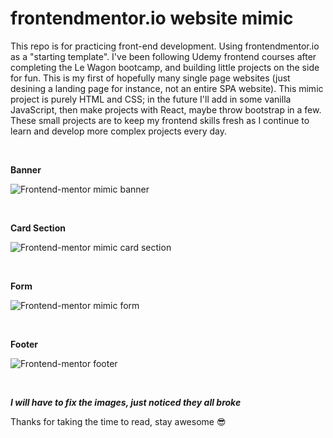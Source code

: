 # frontendmentor.io website mimic

This repo is for practicing front-end development. Using frontendmentor.io as a "starting template".
I've been following Udemy frontend courses after completing the Le Wagon bootcamp, and building little projects on the side for fun. This is my first of hopefully many single page websites (just desining a landing page for instance, not an entire SPA website).
This mimic project is purely HTML and CSS; in the future I'll add in some vanilla JavaScript, then make projects with React, maybe throw bootstrap in a few.
These small projects are to keep my frontend skills fresh as I continue to learn and develop more complex projects every day.

<br>

**Banner**

![Frontend-mentor mimic banner](https://troopl-portfolio.s3.eu-west-1.amazonaws.com/lxqeqrnihfctqtzw4gmcdjw2afxs?response-content-disposition=inline%3B%20filename%3D%22Screen%20Shot%202022-08-11%20at%206.09.27%20PM.png%22%3B%20filename%2A%3DUTF-8%27%27Screen%2520Shot%25202022-08-11%2520at%25206.09.27%2520PM.png&response-content-type=image%2Fpng&X-Amz-Algorithm=AWS4-HMAC-SHA256&X-Amz-Credential=AKIAJVWH45TXBJODL24A%2F20220811%2Feu-west-1%2Fs3%2Faws4_request&X-Amz-Date=20220811T222156Z&X-Amz-Expires=300&X-Amz-SignedHeaders=host&X-Amz-Signature=d82dbe7d69e76fdeedf2a01eea9e0603f5e84129f0445a5dea41ea9c406d17f0)

<br>

**Card Section**

![Frontend-mentor mimic card section](https://troopl-portfolio.s3.eu-west-1.amazonaws.com/piyayy3hq2429fe256qha1z0ezz5?response-content-disposition=inline%3B%20filename%3D%22Screen%20Shot%202022-08-11%20at%206.15.38%20PM.png%22%3B%20filename%2A%3DUTF-8%27%27Screen%2520Shot%25202022-08-11%2520at%25206.15.38%2520PM.png&response-content-type=image%2Fpng&X-Amz-Algorithm=AWS4-HMAC-SHA256&X-Amz-Credential=AKIAJVWH45TXBJODL24A%2F20220819%2Feu-west-1%2Fs3%2Faws4_request&X-Amz-Date=20220819T112341Z&X-Amz-Expires=300&X-Amz-SignedHeaders=host&X-Amz-Signature=287db62b227aa69895b29adc62442702098d7cbf0ad394a8488726d4458dde5c)

<br>

**Form**

![Frontend-mentor mimic form](https://troopl-portfolio.s3.eu-west-1.amazonaws.com/uq0gh4izona1tw6r9i50lv9jvdxa?response-content-disposition=inline%3B%20filename%3D%22Screen%20Shot%202022-08-11%20at%206.16.11%20PM.png%22%3B%20filename%2A%3DUTF-8%27%27Screen%2520Shot%25202022-08-11%2520at%25206.16.11%2520PM.png&response-content-type=image%2Fpng&X-Amz-Algorithm=AWS4-HMAC-SHA256&X-Amz-Credential=AKIAJVWH45TXBJODL24A%2F20220819%2Feu-west-1%2Fs3%2Faws4_request&X-Amz-Date=20220819T113027Z&X-Amz-Expires=300&X-Amz-SignedHeaders=host&X-Amz-Signature=42ee501d77dc9f808cb9ba897605aeb08555047d550f8a5bfc392e0356a261bc)

<br>

**Footer**

![Frontend-mentor footer](https://troopl-portfolio.s3.eu-west-1.amazonaws.com/g09g2q9el06w1enj2x7fstsixjg1?response-content-disposition=inline%3B%20filename%3D%22Screen%20Shot%202022-08-11%20at%206.16.23%20PM.png%22%3B%20filename%2A%3DUTF-8%27%27Screen%2520Shot%25202022-08-11%2520at%25206.16.23%2520PM.png&response-content-type=image%2Fpng&X-Amz-Algorithm=AWS4-HMAC-SHA256&X-Amz-Credential=AKIAJVWH45TXBJODL24A%2F20220819%2Feu-west-1%2Fs3%2Faws4_request&X-Amz-Date=20220819T113027Z&X-Amz-Expires=300&X-Amz-SignedHeaders=host&X-Amz-Signature=69b242e1adfae38aaa68c14d9241ce9a6562553f850452e160e5af8ba1429913)

<br>

**_I will have to fix the images, just noticed they all broke_**

Thanks for taking the time to read, stay awesome 😎
